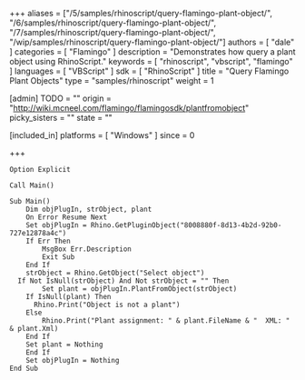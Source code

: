 +++
aliases = ["/5/samples/rhinoscript/query-flamingo-plant-object/", "/6/samples/rhinoscript/query-flamingo-plant-object/", "/7/samples/rhinoscript/query-flamingo-plant-object/", "/wip/samples/rhinoscript/query-flamingo-plant-object/"]
authors = [ "dale" ]
categories = [ "Flamingo" ]
description = "Demonstrates how query a plant object using RhinoScript."
keywords = [ "rhinoscript", "vbscript", "flamingo" ]
languages = [ "VBScript" ]
sdk = [ "RhinoScript" ]
title = "Query Flamingo Plant Objects"
type = "samples/rhinoscript"
weight = 1

[admin]
TODO = ""
origin = "http://wiki.mcneel.com/flamingo/flamingosdk/plantfromobject"
picky_sisters = ""
state = ""

[included_in]
platforms = [ "Windows" ]
since = 0

+++

```vbnet
Option Explicit

Call Main()

Sub Main()
	Dim objPlugIn, strObject, plant
	On Error Resume Next
	Set objPlugIn = Rhino.GetPluginObject("8008880f-8d13-4b2d-92b0-727e12878a4c")
	If Err Then
		MsgBox Err.Description
		Exit Sub
	End If
	strObject = Rhino.GetObject("Select object")
  If Not IsNull(strObject) And Not strObject = "" Then
		Set plant = objPlugIn.PlantFromObject(strObject)
    If IsNull(plant) Then
      Rhino.Print("Object is not a plant")
    Else
  		Rhino.Print("Plant assignment: " & plant.FileName & "  XML: " & plant.Xml)
    End If
    Set plant = Nothing
	End If
	Set objPlugIn = Nothing
End Sub
```
